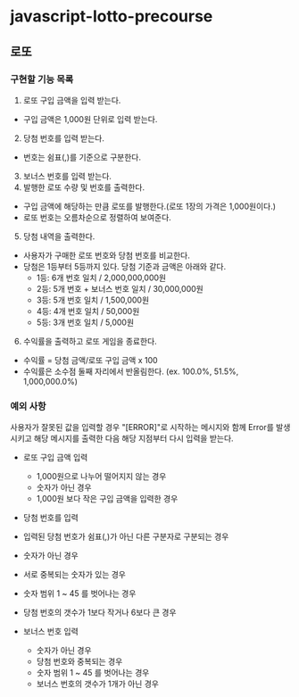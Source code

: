 # javascript-lotto-precourse

## 로또

### 구현할 기능 목록

1. 로또 구입 금액을 입력 받는다.
  - 구입 금액은 1,000원 단위로 입력 받는다.
2. 당첨 번호를 입력 받는다.
  - 번호는 쉼표(,)를 기준으로 구분한다.
3. 보너스 번호를 입력 받는다.
4. 발행한 로또 수량 및 번호를 출력한다.
  - 구입 금액에 해당하는 만큼 로또를 발행한다.(로또 1장의 가격은 1,000원이다.)
  - 로또 번호는 오름차순으로 정렬하여 보여준다.
5. 당첨 내역을 출력한다.
  - 사용자가 구매한 로또 번호와 당첨 번호를 비교한다.
  - 당첨은 1등부터 5등까지 있다. 당첨 기준과 금액은 아래와 같다.
    - 1등: 6개 번호 일치 / 2,000,000,000원
    - 2등: 5개 번호 + 보너스 번호 일치 / 30,000,000원
    - 3등: 5개 번호 일치 / 1,500,000원
    - 4등: 4개 번호 일치 / 50,000원
    - 5등: 3개 번호 일치 / 5,000원
6. 수익률을 출력하고 로또 게임을 종료한다.
  - 수익률 = 당첨 금액/로또 구입 금액 x 100
  - 수익률은 소수점 둘째 자리에서 반올림한다. (ex. 100.0%, 51.5%, 1,000,000.0%)

### 예외 사항
사용자가 잘못된 값을 입력할 경우 "[ERROR]"로 시작하는 메시지와 함께 Error를 발생시키고 해당 메시지를 출력한 다음 해당 지점부터 다시 입력을 받는다.

- 로또 구입 금액 입력
  - 1,000원으로 나누어 떨어지지 않는 경우
  - 숫자가 아닌 경우
  - 1,000원 보다 작은 구입 금액을 입력한 경우

- 당첨 번호를 입력
 - 입력된 당첨 번호가 쉼표(,)가 아닌 다른 구분자로 구분되는 경우
 - 숫자가 아닌 경우
 - 서로 중복되는 숫자가 있는 경우
 - 숫자 범위 1 ~ 45 를 벗어나는 경우
 - 당첨 번호의 갯수가 1보다 작거나 6보다 큰 경우

- 보너스 번호 입력
  - 숫자가 아닌 경우
  - 당첨 번호와 중복되는 경우
  - 숫자 범위 1 ~ 45 를 벗어나는 경우
  - 보너스 번호의 갯수가 1개가 아닌 경우

